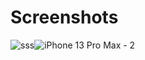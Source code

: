
# Screenshots 
![sss](https://github.com/HuseynGPT/WPF-Whatsapp-Design-Idea/assets/131697602/bce58f3c-a0bb-4028-9b0b-20044267bdda)![iPhone 13 Pro Max - 2](https://github.com/HuseynGPT/WPF-Whatsapp-Design-Idea/assets/131697602/3572ae3e-5e49-4442-826a-bd01fff3136f)
